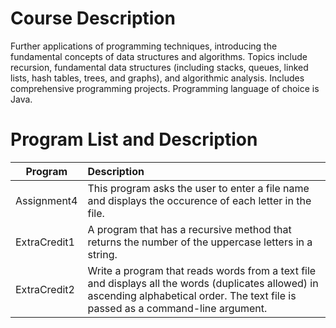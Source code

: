 # Course Description
Further applications of programming techniques, introducing the fundamental concepts of data structures and algorithms. 
Topics include recursion, fundamental data structures (including stacks, queues, linked lists, hash tables, trees, and graphs),
and algorithmic analysis. Includes comprehensive programming projects. Programming language of choice is Java.

# Program List and Description


| Program    | Description          | 
| ------------- |:-------------| 
| Assignment4      |This program asks the user to enter a file name and displays the occurence of each letter in the file. | 
| ExtraCredit1      | A program that has a recursive method that returns the number of the uppercase letters in a string.    |  
| ExtraCredit2 | Write a program that reads words from a text file and displays all the words (duplicates allowed) in ascending alphabetical order. The text file is passed as a command-line argument.      | 

